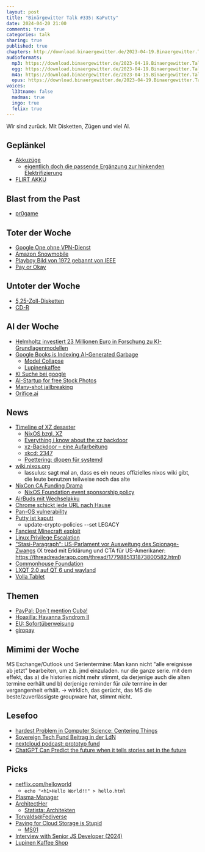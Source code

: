 ```yaml
---
layout: post
title: "Binärgewitter Talk #335: KaPutty"
date: 2024-04-20 21:00
comments: true
categories: talk
sharing: true
published: true
chapters: http://download.binaergewitter.de/2023-04-19.Binaergewitter.Talk.335.chapters.txt
audioformats:
  mp3: https://download.binaergewitter.de/2023-04-19.Binaergewitter.Talk.335.mp3
  ogg: https://download.binaergewitter.de/2023-04-19.Binaergewitter.Talk.335.ogg
  m4a: https://download.binaergewitter.de/2023-04-19.Binaergewitter.Talk.335.m4a
  opus: https://download.binaergewitter.de/2023-04-19.Binaergewitter.Talk.335.opus
voices:
  l33tname: false
  madmas: true
  ingo: true
  felix: true
---
```

Wir sind zurück. Mit Disketten, Zügen und viel AI.

## Geplänkel
- [Akkuzüge]( https://nachhaltigkeit.deutschebahn.com/de/massnahmen/akkuzuege )
    * [eigentlich doch die passende Ergänzung zur hinkenden Elektrifizierung]( https://www.tagesschau.de/inland/innenpolitik/modernisierung-bahnstrecken-100.html )
- [FLIRT AKKU](https://stadlerrail.com/de/flirt-akku/details/)

## Blast from the Past
- [pr0game](https://pr0game.com/)

## Toter der Woche
- [Google One ohne VPN-Dienst]( https://www.heise.de/news/Google-One-kuenftig-ohne-VPN-Dienst-nur-auf-Pixel-Smartphones-weiter-verfuegbar-9682580.html )
- [Amazon Snowmobile]( https://www.heise.de/news/100-Petabyte-mit-dem-Truck-in-die-Cloud-bringen-Amazon-stellt-Snowmobile-ein-9689468.html )
- [Playboy Bild von 1972 gebannt von IEEE]( https://arstechnica.com/information-technology/2024/03/playboy-image-from-1972-gets-ban-from-ieee-computer-journals/ )
- [Pay or Okay]( https://tarnkappe.info/artikel/it-sicherheit/datenschutz/pay-or-okay-ist-nicht-okay-okay-292212.html )

## Untoter der Woche
- [5,25-Zoll-Disketten](https://www.heise.de/news/San-Francisco-Stadtbahnen-fahren-nur-dank-5-25-Zoll-Disketten-noch-jahrelang-9681679.html)
- [CD-R](https://de.wikipedia.org/wiki/CD-R)

## AI der Woche

- [Helmholtz investiert 23 Millionen Euro in Forschung zu KI-Grundlagenmodellen](https://www.helmholtz.de/newsroom/artikel/helmholtz-investiert-23-millionen-euro-in-forschung-zu-ki-grundlagenmodellen/)
- [Google Books is Indexing AI-Generated Garbage]( https://www.theverge.com/2024/4/5/24122077/google-books-ai-indexing-ngram )
  - [Model Collapse]( https://en.wikipedia.org/wiki/Model_collapse )
  - [Lupinenkaffee]( https://www.zentrum-der-gesundheit.de/ernaehrung/lebensmittel/kaffee-uebersicht/lupinenkaffee )
- [KI Suche bei google]( https://www.golem.de/news/suchmaschine-google-soll-ki-suche-als-bezahloption-planen-2404-183821.html )
- [AI-Startup for free Stock Photos]( https://torrentfreak.com/ai-startup-launches-ever-expanding-library-of-free-stock-photos-and-music-240413/ )
- [Many-shot jailbreaking]( https://www.heise.de/news/Many-shot-jailbreaking-KI-Modelle-ueberlisten-durch-zu-viele-Fragen-9674763.html )
- [Orifice.ai]( https://orifice.ai/ )

## News

- [Timeline of XZ desaster]( https://research.swtch.com/xz-timeline )
  - [NixOS bzgl. XZ]( https://nixos.paris/@raito/112180121985581013 )
  - [Everything i know about the xz backdoor]( https://boehs.org/node/everything-i-know-about-the-xz-backdoor )
  - [xz-Backdoor – eine Aufarbeitung]( https://research.hisolutions.com/2024/04/xz-backdoor-eine-aufarbeitung/ )
  - [xkcd: 2347]( https://xkcd.com/2347/ )
  - [Poettering: dlopen für systemd]( https://mastodon.social/@pid_eins/112256363180973672 )
- [wiki.nixos.org](https://wiki.nixos.org)
  * lassulus: sagt mal an, dass es ein neues offizielles nixos wiki gibt, die leute benutzen teilweise noch das alte
- [NixCon CA Funding Drama]( https://nixos-users-against-mic-sponsorship.github.io/ )
  * [NixOS Foundation event sponsorship policy]( https://discourse.nixos.org/t/nixos-foundation-event-sponsorship-policy/43110 )
- [AirBuds mit Wechselakku]( https://www.heise.de/news/Fairphone-Fairbuds-In-Ears-mit-Wechselakku-9678684.html )
- [Chrome schickt jede URL nach Hause]( https://jit.social/@schenklklopfer@chaos.social/112234189879246667)
- [Pan-OS vulnerability]( https://security.paloaltonetworks.com/CVE-2024-3400 )
- [Putty ist kaputt]( https://nvd.nist.gov/vuln/detail/CVE-2024-31497 )
  - update-crypto-policies --set LEGACY
- [Fanciest Minecraft exploit]( https://github.com/spawnmason/randar-explanation/blob/master/README.md )
- [Linux Privilege Escalation]( https://www.heise.de/news/Linux-Kernel-Neuer-Exploit-verschafft-Root-Privilegien-9682586.html )
- ["Stasi-Paragraph": US-Parlament vor Ausweitung des Spionage-Zwangs](https://www.heise.de/news/Stasi-Paragraph-US-Parlament-vor-Ausweitung-des-Spionage-Zwangs-9687201.html)
(X tread mit Erklärung und CTA für US-Amerikaner: https://threadreaderapp.com/thread/1779885131873800582.html)
- [Commonhouse Foundation]( https://www.commonhaus.org/ )
- [LXQT 2.0 auf QT 6 und wayland]( https://linuxnews.de/lxqt-2-0-setzt-auf-qt-6-und-wayland/ )
- [Volla Tablet]( https://winfuture.de/news,142307.html )

## Themen

- [PayPal: Don´t mention Cuba!]( https://www.trueten.de/archives/13162-Esslingen-Cuba-Connection-aufgeflogen!.html )
- [Hoaxilla: Havanna Syndrom II]( https://hoaxilla.com/hoaxilla-338-havanna-syndrom-ii/ )
- [EU: Sofortüberweisung]( https://www.europarl.europa.eu/news/de/press-room/20240202IPR17318/euro-uberweisungen-innerhalb-von-zehn-sekunden )
- [giropay]( https://www.giropay.de/ )

## Mimimi der Woche

MS Exchange/Outlook und Serientermine: Man kann nicht "alle ereignisse ab jetzt" bearbeiten, um z.b. jmd einzuladen. nur die ganze serie. mit dem effekt, das a) die histories nicht mehr stimmt, da derjenige auch die alten termine eerhält und b) derjenige reminder für *alle* termine in der vergangenheit erhält.
-> wirklich, das gerücht, das MS die beste/zuverlässigste groupware hat, stimmt nicht.

## Lesefoo
- [hardest Problem in Computer Science: Centering Things]( https://tonsky.me/blog/centering/ )
- [Sovereign Tech Fund Beitrag in der LdN]( 
https://lagedernation.org/podcast/ldn378-iran-bombardiert-israel-update-vaeterrechte-kommission-zu-abtreibungen-reform-des-klimaschutzgesetzes-update-waldwege-xz-attacke-schutz-wichtiger-software-fiona-krakenbuerger-sovereign/ )
 - [nextcloud podcast: prototyp fund]( https://nextcloud.com/blog/nextcloud-podcast-15-interview-about-collectives-app-and-prototype-fund-new/ )
- [ChatGPT Can Predict the future when it tells stories set in the future]( https://arxiv.org/abs/2404.07396 )

## Picks
- [netflix.com/helloworld]( view-source:https://www.netflix.com/helloworld )
  - `echo "<h1>Hello World!!" > hello.html`
- [Plasma-Manager]( https://github.com/pjones/plasma-manager )
- [ArchitectHer]( https://www.architecther.co.uk/ )
  - [Statista: Architekten]( https://de.statista.com/statistik/daten/studie/37278/umfrage/geschlechterverteilung-bei-architekten/ ) 
- [Torvalds@Fediverse]( https://social.kernel.org/torvalds )
- [Paying for Cloud Storage is Stupid]( https://youtu.be/QsM6b5yix0U?si=QTio73N8d87TEuvO )
    - [MS01](https://store.minisforum.de/products/ms-01)
- [Interview with Senior JS Developer (2024)]( https://www.youtube.com/watch?v=aWfYxg-Ypm4  )
- [Lupinen Kaffee Shop]( https://luvine.de/produkte/ )
